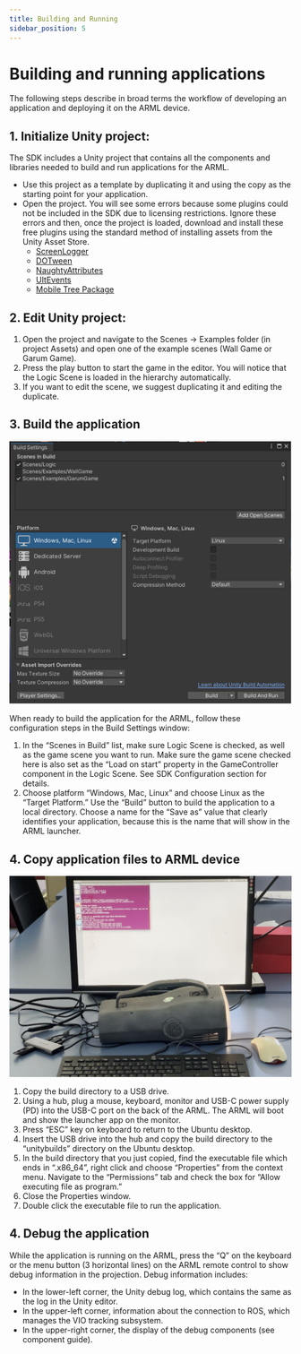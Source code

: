```yaml
---
title: Building and Running
sidebar_position: 5
---
```


# Building and running applications
The following steps describe in broad terms the workflow of developing an application and deploying it on the ARML device.

## 1. Initialize Unity project:
The SDK includes a Unity project that contains all the components and libraries needed to build and run applications for the ARML.  
- Use this project as a template by duplicating it and using the copy as the starting point for your application.
- Open the project. You will see some errors because some plugins could not be included in the SDK due to licensing restrictions. Ignore these errors and then, once the project is loaded, download and install these free plugins using the standard method of installing assets from the Unity Asset Store. 
  - [ScreenLogger](https://assetstore.unity.com/packages/a/49114)
  - [DOTween](https://assetstore.unity.com/packages/a/27676)
  - [NaughtyAttributes](https://assetstore.unity.com/packages/a/129996)
  - [UltEvents](https://assetstore.unity.com/packages/a/111307)
  - [Mobile Tree Package](https://assetstore.unity.com/packages/a/18866)

## 2. Edit Unity project: 
1. Open the project and navigate to the Scenes -> Examples folder (in project Assets) and open one of the example scenes (Wall Game or Garum Game).
2.  Press the play button to start the game in the editor. You will notice that the Logic Scene is loaded in the hierarchy automatically. 
3. If you want to edit the scene, we suggest duplicating it and editing the duplicate.


## 3. Build the application
![](./assets/unity-build-settings.png) 

When ready to build the application for the ARML, follow these configuration steps in the Build Settings window:
1. In the “Scenes in Build” list, make sure Logic Scene is checked, as well as the game scene you want to run. Make sure the game scene checked here is also set as the “Load on start” property in the GameController component in the Logic Scene. See SDK Configuration section for details.
2. Choose platform “Windows, Mac, Linux” and choose Linux as the “Target Platform.” Use the “Build” button to build the application to a local directory. Choose a name for the “Save as” value that clearly identifies your application, because this is the name that will show in the ARML launcher.

## 4. Copy application files to ARML device
![](./assets/arml-dev-mode.png) 

1. Copy the build directory to a USB drive. 
2. Using a hub, plug a mouse, keyboard, monitor and USB-C power supply (PD) into the USB-C port on the back of the ARML. The ARML will boot and show the launcher app on the monitor.
3. Press “ESC” key on keyboard to return to the Ubuntu desktop.
4. Insert the USB drive into the hub and copy the build directory to the “unitybuilds” directory on the Ubuntu desktop.
5. In the build directory that you just copied, find the executable file which ends in “.x86_64”, right click and choose “Properties” from the context menu. Navigate to the “Permissions” tab and check the box for “Allow executing file as program.”
6. Close the Properties window.
7. Double click the executable file to run the application.

## 4. Debug the application
While the application is running on the ARML, press the “Q” on the keyboard or the menu button (3 horizontal lines) on the ARML remote control to show debug information in the projection. Debug information includes:  

- In the lower-left corner, the Unity debug log, which contains the same as the log in the Unity editor.
- In the upper-left corner, information about the connection to ROS, which manages the VIO tracking subsystem.
- In the upper-right corner, the display of the debug components (see component guide).
